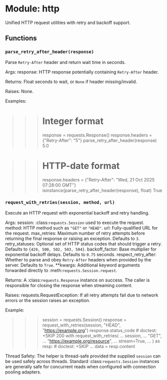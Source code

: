 # Module: http

Unified HTTP request utilities with retry and backoff support.

## Functions

### `parse_retry_after_header(response)`

Parse ``Retry-After`` header and return wait time in seconds.

Args:
response: HTTP response potentially containing ``Retry-After`` header.

Returns:
Float seconds to wait, or ``None`` if header missing/invalid.

Raises:
None.

Examples:
>>> # Integer format
>>> response = requests.Response()
>>> response.headers = {"Retry-After": "5"}
>>> parse_retry_after_header(response)
5.0

>>> # HTTP-date format
>>> response.headers = {"Retry-After": "Wed, 21 Oct 2025 07:28:00 GMT"}
>>> isinstance(parse_retry_after_header(response), float)
True

### `request_with_retries(session, method, url)`

Execute an HTTP request with exponential backoff and retry handling.

Args:
session: :class:`requests.Session` used to execute the request.
method: HTTP method such as ``"GET"`` or ``"HEAD"``.
url: Fully-qualified URL for the request.
max_retries: Maximum number of retry attempts before returning the final
response or raising an exception. Defaults to ``3``.
retry_statuses: Optional set of HTTP status codes that should trigger a
retry. Defaults to ``{429, 500, 502, 503, 504}``.
backoff_factor: Base multiplier for exponential backoff delays.
Defaults to ``0.75`` seconds.
respect_retry_after: Whether to parse and obey ``Retry-After`` headers
when provided by the server. Defaults to ``True``.
**kwargs: Additional keyword arguments forwarded directly to
:meth:`requests.Session.request`.

Returns:
A :class:`requests.Response` instance on success. The caller is
responsible for closing the response when streaming content.

Raises:
requests.RequestException: If all retry attempts fail due to network
errors or the session raises an exception.

Example:
>>> session = requests.Session()
>>> response = request_with_retries(session, "HEAD", "https://example.org")
>>> response.status_code  # doctest: +SKIP
200
>>> with request_with_retries(
...     session,
...     "GET",
...     "https://example.org/resource",
...     stream=True,
... ) as resp:  # doctest: +SKIP
...     data = resp.content

Thread Safety:
The helper is thread-safe provided the supplied ``session`` can be used
safely across threads. Standard :class:`requests.Session` instances are
generally safe for concurrent reads when configured with connection
pooling adapters.
